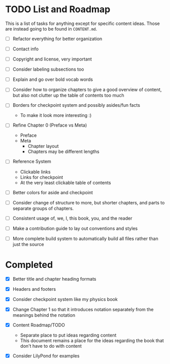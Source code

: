 # TODO List and Roadmap

This is a list of tasks for anything except for specific content ideas. Those are instead going to be found in `CONTENT.md`.

- [ ] Refactor everything for better organization

- [ ] Contact info

- [ ] Copyright and license, very important

- [ ] Consider labeling subsections too

- [ ] Explain and go over bold vocab words

- [ ] Consider how to organize chapters to give a good overview of content, but also not clutter up the table of contents too much

- [ ] Borders for checkpoint system and possibly asides/fun facts
    - To make it look more interesting :)

- [ ] Refine Chapter 0 (Preface vs Meta)
    - Preface
    - Meta
        - Chapter layout
        - Chapters may be different lengths

- [ ] Reference System
    - Clickable links
    - Links for checkpoint
    - At the very least clickable table of contents

- [ ] Better colors for aside and checkpoint

- [ ] Consider change of structure to more, but shorter chapters, and parts to separate groups of chapters.

- [ ] Consistent usage of, we, I, this book, you, and the reader

- [ ] Make a contribution guide to lay out conventions and styles

- [ ] More complete build system to automatically build all files rather than just the source

# Completed

- [x] Better title and chapter heading formats

- [x] Headers and footers

- [x] Consider checkpoint system like my physics book

- [x] Change Chapter 1 so that it introduces notation separately from the meanings behind the notation

- [x] Content Roadmap/TODO
    - Separate place to put ideas regarding content 
    - This document remains a place for the ideas regarding the book that don't have to do with content
- [x] Consider LilyPond for examples